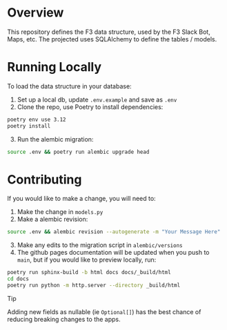 # Overview

This repository defines the F3 data structure, used by the F3 Slack Bot, Maps, etc. The projected uses SQLAlchemy to define the tables / models.

# Running Locally

To load the data structure in your database:

1. Set up a local db, update `.env.example` and save as `.env`
2. Clone the repo, use Poetry to install dependencies:
```sh
poetry env use 3.12
poetry install
```
3. Run the alembic migration:
```sh
source .env && poetry run alembic upgrade head
```

# Contributing

If you would like to make a change, you will need to:

1. Make the change in `models.py`
2. Make a alembic revision:
```sh
source .env && alembic revision --autogenerate -m "Your Message Here"
```
3. Make any edits to the migration script in `alembic/versions`
4. The github pages documentation will be updated when you push to `main`, but if you would like to preview locally, run:
```sh
poetry run sphinx-build -b html docs docs/_build/html
cd docs
poetry run python -m http.server --directory _build/html
```
> [!TIP]  
> Adding new fields as nullable (ie `Optional[]`) has the best chance of reducing breaking changes to the apps.